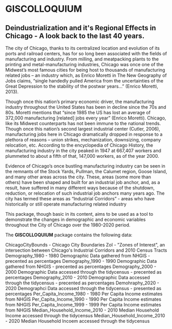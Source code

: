 # GISCOLLOQUIUM
## Deindustrialization and it's Regional Effects in Chicago - A look back to the last 40 years.

The city of Chicago, thanks to its centralized location and evolution of its ports and railroad
centers, has for so long been associated with the fields of manufacturing and industry. From milling, and
meatpacking plants to the printing and metal-manufacturing industries, Chicago was once one of the
Midwest’s most famous cities for being host to thousands of manufacturing related jobs – an industry
which, as Enrico Moretti in The New Geography of Jobs claims, “single handedly pulled America from the
uncertainties of the Great Depression to the stability of the postwar years...” (Enrico Moretti, 2013).

  Though once this nation’s primary economic driver, the manufacturing industry throughout the
United States has been in decline since the 70s and 80s. Moretti mentions that “since 1985 the US has
lost an average of 372,000 manufacturing [related] jobs every year” (Enrico Moretti). Chicago, like its
Midwest counterparts has not been immune to the national trends. Though once this nation’s second largest 
industrial center (Cutler, 2006), manufacturing jobs here in Chicago dramatically dropped in response
to a plethora of reasons – union strikes, mechanization, downsizing, company relocation, etc. According to the
encyclopedia of Chicago History, the manufacturing industry in the city peaked in 1947 at 667,407 workers and
plummeted to about a fifth of that, 147,000 workers, as of the year 2000.

  Evidence of Chicago’s once bustling manufacturing industry can be seen in the remnants of the
Stock Yards, Pullman, the Calumet region, Goose Island, and many other areas across the city. These,
areas (some more than others) have been shaped and built for an industrial job anchor, and, as a result,
have suffered in many different ways because of the shutdown, reduction, or relocation of such 
industrial job anchors many years ago. The city has termed these areas as “Industrial Corridors” - areas 
who have historically or still operate manufacturing related industry

  This package, though basic in its content, aims to be used as a tool to demonstrate the changes in demographic 
and economic variables throughout the City of Chicago over the 1980-2020 period. 
  
  The **GISCOLLOQUIUM** package contains the following data:
  
  ChicagoCityBounds - Chicago City Boundaries
  ZoI - "Zones of Interest", an intersection between Chicago's Industrial Corridors and 2010 Census Tracts
  Demography_1980 - 1980 Demographic Data gathered from NHGIS - precented as percentages
  Demography_1990 - 1990 Demographic Data gathered from NHGIS - precented as percentages
  Demography_2000 - 2000 Demographic Data accessed through the tidycensus - precented as percentages
  Demography_2010 - 2010 Demographic Data accessed through the tidycensus - precented as percentages
  Demohraphy_2020 - 2020 Demographci Data accessed through the tidycensus - presented as percentages
  Per_Capita_Income_1980 - 1980 Per Capita Income estimates from NHGIS
  Per_Capita_Income_1990 - 1990 Per Capita Income estimates from NHGIS
  Per_Capita_Income_1999 - 1999 Per Capita Income estimates from NHGIS
  Median_Household_Income_2010 - 2010 Median Household Income accessed through the tidycensus
  Median_Household_Income_2010 - 2020 Median Household Incoem accessed through the tidycensus 

  
